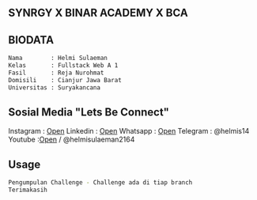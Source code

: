 ## SYNRGY X BINAR ACADEMY X BCA 


## BIODATA

```sh
Nama        : Helmi Sulaeman
Kelas       : Fullstack Web A 1
Fasil       : Reja Nurohmat
Domisili    : Cianjur Jawa Barat
Universitas : Suryakancana
```

## Sosial Media "Lets Be Connect"


Instagram : [Open](https://www.instagram.com/helmis.vip/)
Linkedin  : [Open](https://www.linkedin.com/in/helmi-sulaeman-9429201a7/)
Whatsapp  : [Open](https://api.whatsapp.com/send?phone=6283817472272&amp;text)
Telegram  : @helmis14
Youtube   :[Open](https://www.youtube.com/channel/UCAvJBvgcaa9I4IJAMYszfDw) / @helmisulaeman2164


## Usage

```sh
Pengumpulan Challenge - Challenge ada di tiap branch 
Terimakasih
```


